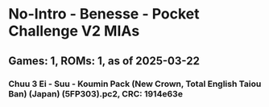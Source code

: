 # No-Intro - Benesse - Pocket Challenge V2 MIAs
## Games: 1, ROMs: 1, as of 2025-03-22

### Chuu 3 Ei - Suu - Koumin Pack (New Crown, Total English Taiou Ban) (Japan) (5FP303).pc2, CRC: 1914e63e
